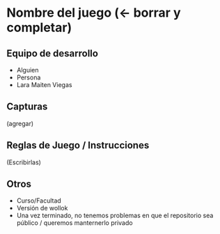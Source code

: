 # Nombre del juego (<- borrar y completar)

## Equipo de desarrollo

- Alguien
- Persona
- Lara Maiten Viegas

## Capturas

(agregar)

## Reglas de Juego / Instrucciones

(Escribirlas)


## Otros

- Curso/Facultad
- Versión de wollok
- Una vez terminado, no tenemos problemas en que el repositorio sea público / queremos manternerlo privado
